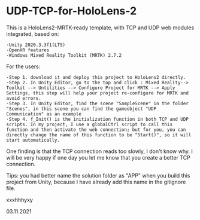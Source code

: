 #  UDP-TCP-for-HoloLens-2

This is a HoloLens2-MRTK-ready template, with TCP and UDP web modules integrated, based on:
 
    ·Unity 2020.3.3f1(LTS)     
    ·OpenXR features    
    ·Windows Mixed Reality Toolkit (MRTK) 2.7.2
    
   
For the users:

    ·Step 1. download it and deploy this project to HoloLens2 directly.
    ·Step 2. In Unity Editor, go to the top and click : Mixed Reality--> Toolkit --> Untilities --> Configure Project for MRTK --> Apply Settings, this step will help your project re-configure for MRTK and avoid errors.
    ·Step 3. In Unity Editor, find the scene "SampleScene" in the folder "Scenes", in this scene you can find the gameobject "UDP Communication" as an example
    ·Step 4. f_Init() is the initialization function in both TCP and UDP scripts. In my project, I use a globalCtrl script to call this function and then activate the web connection; but for you, you can directly change the name of this function to be "Start()", so it will start automatically.

One finding is that the TCP connection reads too slowly, I don't know why. I will be very happy if one day you let me know that you create a better TCP connection.

Tips: you had better name the solution folder as "APP" when you build this project from Unity, because I have already add this name in the gitignore file.




xxxhhhyxy

03.11.2021
